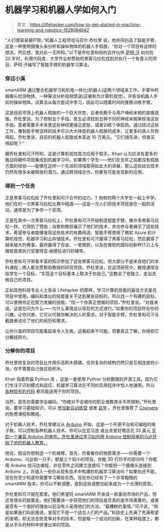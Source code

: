 # 机器学习和机器人学如何入门

> 原文：<https://lifehacker.com/how-to-get-started-in-machine-learning-and-robotics-1828084842>

“人们很容易被吓倒，”机器人工程师哈马亚尔·乔杜里 说，他共同创造了智能手臂，这是一种使用摄像头来分析和操纵物体的机器人手假肢。“你对一个项目有这样的想法，然后想，我对此一无所知。”以下是乔杜里和他的合作伙伴 [萨明·汗](https://www.linkedin.com/in/samin-khan/) 如何在 20 岁时，利用代码库、大学作业和赞助的黑客马拉松找到并执行一个有意义的项目，萨明·汗编写了智能手臂的机器学习算法。



### 穿过小溪

smartARM 通过整合机器学习和机电一体化(机器人)这两个领域来工作。手掌中的摄像头检测物体，一种算法分析视频馈送(这被称为计算机视觉)，并告诉机器人手如何操纵物体。该算法从每次尝试中学习，因此可以随着时间的推移训练手臂。

这是目前市场上机器人假肢的一个巨大优势，后者依赖于与用户神经末梢的直接连接。乔杜里说，为了控制五个手指，医生必须找到五种不同的神经末梢来校准这些手指。患者需要手术来使这些神经更接近皮肤，或者训练个体肌肉。通过绕过这些工作，像智能手臂这样的技术可以大大降低机器人假肢的成本，让更多的病人负担得起。乔杜里说，目前的机器人假肢成本高达 10 万美元。“它们很先进，但谁买得起呢？”

据乔杜里和可汗所知，这是计算机视觉首次应用于假手。Khan 认为应该有更多的推动将硬件项目集成到机器学习中。如果两个学生——他们在去年之前都没有假肢方面的经验——能够在这样一个先进的领域取得如此大的进展，那么这些综合技术仍然有很多未被释放的潜力。通过跨领域合作，你更有可能发现新的应用。

### 得到一个任务

正是黑客马拉松给了乔杜里和可汗合作的动力。T 他和的两个大学生一起上中学，他们在的一次黑客马拉松比赛中相遇——这是一次人们将技术项目放在一起的活动，通常是为了争夺一个奖项。

正是在其中一次黑客马拉松上，乔杜里和可汗开始制造智能手臂。像许多黑客马拉松一样，它得到了赞助；谷歌和微软展示了他们的技术，并向参与者展示了这些技术，希望参与者能够发现这些技术的有趣用途。智能手臂使用了微软 Azure 的计算机视觉、机器学习和云存储技术。乔杜里和可汗赢得了黑客马拉松，然后赢得了越来越大的赛事，最终赢得了现金、一笔赠款，以及在微软的国际创新杯(T2)上与微软首席执行官塞特亚·纳德拉进行的辅导。

乔杜里和可汗带着丰富的知识参加了这些黑客马拉松。但大部分不是来自他们的本科课程；两人都志愿帮助教授的研究项目。乔杜里说，在这项研究中，教授通常会给学生一个目标，“实现这个目标基本上取决于你自己。”这教会了他独立，走出去做自己的项目。

正如其他科技专业人士告诉 Lifehacker 的那样，学习计算机技能的最佳方式是在项目中使用。编码和类似的技能是关于达到某些目标的，所以找一个有趣的目标，可以使用你正在努力发展的技能。“找一个你真正想做的项目，”乔杜里说。“对我来说，这是在问为什么——为什么事情会以现在的方式进行。”如果你的项目符合你的兴趣，让你兴奋，它可以代替你解决别人的需求。对于智能手臂，乔杜里和可汗与截肢者谈论了他们的经历和需求。

让你兴奋的项目可能看起来令人生畏。这看起来不可能。但要真正了解，你得把它分解成碎片。

### **分解你的项目**

乔杜里把复杂的项目比作用乐高积木搭建。任何复杂的结构仍然只是互相连接的小块。你不需要自己做这些积木。

Khan 指着熊猫 Python 库 ，这是一套使用 Python 分析数据的开源工具。因为它们专注于识别模式和适应，机器学习算法在不同的应用程序中惊人地通用。所以 [各种现有的代码](https://lifehacker.com/these-data-sets-are-just-waiting-for-your-next-creative-1826947365) 都可能适用于你的项目。

当然，首先你需要学会编码。“你绝对不会被你的职业或教育水平所限制，”乔杜里说。要学习基础知识，可以 [参加新兵训练营](https://lifehacker.com/how-a-coding-boot-camp-works-1828026066) 或者 [自学](https://lifehacker.com/top-10-ways-to-teach-yourself-to-code-1684250889) 。乔杜里推荐了 [Coursera](https://www.coursera.org/) 的免费课程和教程。

对于机器人技术，乔杜里建议从 [Arduino](https://www.arduino.cc/en/Guide/Introduction) 开始，这是一个开源平台和可编程的电子板，可以控制各种机器人技术。你可以在亚马逊 或业余爱好商店花 35 美元 [买到一个兼容 Arduino 的套件。乔杜里通过学习如何用 Arduino 控制简单的马达开始了他的机器人教育。](https://www.amazon.com/EL-KIT-003-Project-Starter-Tutorial-Arduino/dp/B01D8KOZF4/?asc_campaign=InlineText&asc_refurl=https://lifehacker.com/how-to-get-started-in-machine-learning-and-robotics-1828084842&asc_source=&tag=kinjalifehackerlink-20)

他说，假设你想制造一个机械臂。首先，你看看你的物质需求——你需要一个 Arduino、马达和一只手。那是三个较小的项目。你能 3D 打印手的部分吗？你能用 Arduino 给马达编程，并在零件之间建立连接吗？你能把一个摄像头连接到 Arduino 上，并插入一些你从现有技术中构建的机器学习算法吗？如果你还不能，现在你至少知道你需要学习哪些东西。现在你已经有了一个非常粗糙的 smartARM 版本，你可以不断调整，直到这些调整加起来成为一个光滑的原型。

乔杜里和可汗就在那里。他们希望将 smartARM 开发成一款面向市场的产品，但还有很长的路要走。他们需要进一步研究他们的项目是否真的是市场需要的，或者是否有一个很好的理由以前没有人采用他们的方法。“最糟糕的事情，”可汗说，“将是如果我们向前推进，发现它不是一个适合人们的产品。”科技史上充满了充满希望的发明，却无法击败竞争对手的技术。但是每一个成功的创新，在某种程度上，都是从手头的材料中拼凑出来的项目。